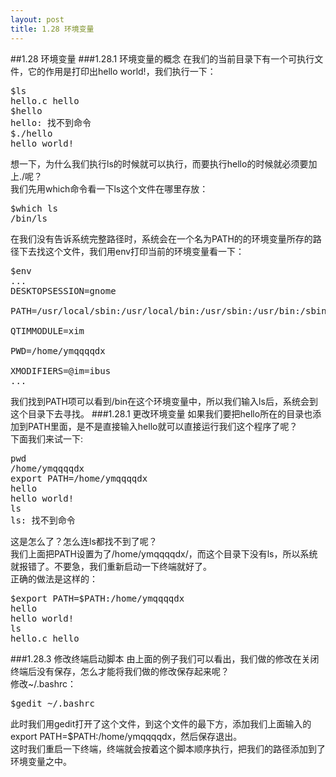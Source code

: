 ```yaml
---
layout: post
title: 1.28 环境变量
---
```


##1.28 环境变量
###1.28.1 环境变量的概念
在我们的当前目录下有一个可执行文件，它的作用是打印出hello
world!，我们执行一下：
<pre class='terminal bootcamp'>
<span class='codeline'>$ls</span>
<span class='bash-output'>hello.c hello</span>
<span class='codeline'>$hello</span>
<span class='bash-output'>hello: 找不到命令</span>
<span class='codeline'>$./hello</span>
<span class='bash-output'>hello world!</span>
</pre>
想一下，为什么我们执行ls的时候就可以执行，而要执行hello的时候就必须要加上./呢？<br>
我们先用which命令看一下ls这个文件在哪里存放：
<pre class='terminal bootcamp'>
<span class='codeline'>$which ls</span>
<span class='bash-output'>/bin/ls</span>
</pre>
在我们没有告诉系统完整路径时，系统会在一个名为PATH的的环境变量所存的路径下去找这个文件，我们用env打印当前的环境变量看一下：
<pre class='terminal bootcamp'>
<span class='codeline'>$env</span>
<span class='bash-output'>...<br>DESKTOPSESSION=gnome<br>
PATH=/usr/local/sbin:/usr/local/bin:/usr/sbin:/usr/bin:/sbin:/bin:/usr/games<br>
QTIMMODULE=xim<br>
PWD=/home/ymqqqqdx <br>
XMODIFIERS=@im=ibus<br>...</span>
</pre>
我们找到PATH项可以看到/bin在这个环境变量中，所以我们输入ls后，系统会到这个目录下去寻找。
###1.28.1 更改环境变量
如果我们要把hello所在的目录也添加到PATH里面，是不是直接输入hello就可以直接运行我们这个程序了呢？<br>
下面我们来试一下:
<pre class='terminal bootcamp'>
<span class='codeline'>pwd</span>
<span class='bash-output'>/home/ymqqqqdx</span>
<span class='codeline'>export PATH=/home/ymqqqqdx</span>
<span class='codeline'>hello</span>
<span class='bash-output'>hello world!</span>
<span class='codeline'>ls</span>
<span class='bash-output'>ls: 找不到命令</span>
</pre>
这是怎么了？怎么连ls都找不到了呢？<br>
我们上面把PATH设置为了/home/ymqqqqdx/，而这个目录下没有ls，所以系统就报错了。不要急，我们重新启动一下终端就好了。<br>
正确的做法是这样的：
<pre class='terminal bootcamp'>
<span class='codeline'>$export PATH=$PATH:/home/ymqqqqdx</span>
<span class='codeline'>hello</span>
<span class='bash-output'>hello world!</span>
<span class='codeline'>ls</span>
<span class='bash-output'>hello.c hello</span>
</pre>
###1.28.3 修改终端启动脚本
由上面的例子我们可以看出，我们做的修改在关闭终端后没有保存，怎么才能将我们做的修改保存起来呢？<br>
修改~/.bashrc：
<pre class='terminal bootcamp'>
<span class='codeline'>$gedit ~/.bashrc</span>
</pre>
此时我们用gedit打开了这个文件，到这个文件的最下方，添加我们上面输入的export
PATH=$PATH:/home/ymqqqqdx，然后保存退出。<br>
这时我们重启一下终端，终端就会按着这个脚本顺序执行，把我们的路径添加到了环境变量之中。<br>
